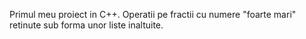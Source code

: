Primul meu proiect in C++.
Operatii pe fractii cu numere "foarte mari" retinute sub forma unor liste inaltuite.
